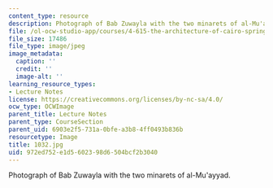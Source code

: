 ```yaml
---
content_type: resource
description: Photograph of Bab Zuwayla with the two minarets of al-Mu'ayyad.
file: /ol-ocw-studio-app/courses/4-615-the-architecture-of-cairo-spring-2002/972ed752e1d5602398d6504bcf2b3040_1032.jpg
file_size: 17486
file_type: image/jpeg
image_metadata:
  caption: ''
  credit: ''
  image-alt: ''
learning_resource_types:
- Lecture Notes
license: https://creativecommons.org/licenses/by-nc-sa/4.0/
ocw_type: OCWImage
parent_title: Lecture Notes
parent_type: CourseSection
parent_uid: 6903e2f5-731a-0bfe-a3b8-4ff0493b836b
resourcetype: Image
title: 1032.jpg
uid: 972ed752-e1d5-6023-98d6-504bcf2b3040
---
```

Photograph of Bab Zuwayla with the two minarets of al-Mu'ayyad.